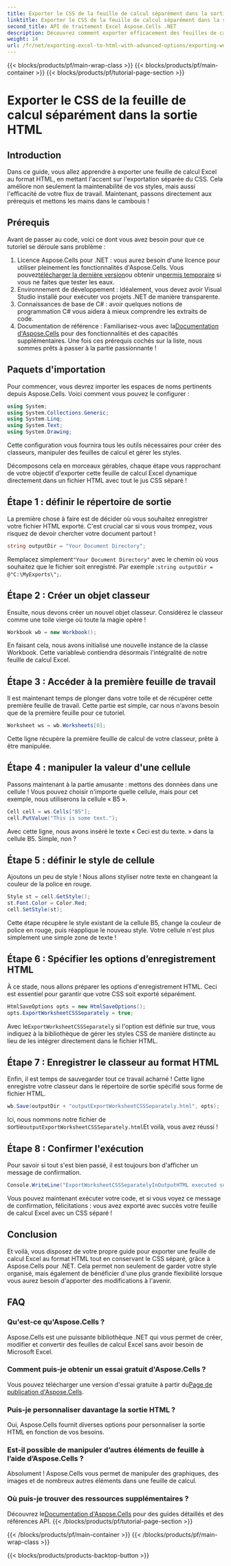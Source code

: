 ```yaml
---
title: Exporter le CSS de la feuille de calcul séparément dans la sortie HTML
linktitle: Exporter le CSS de la feuille de calcul séparément dans la sortie HTML
second_title: API de traitement Excel Aspose.Cells .NET
description: Découvrez comment exporter efficacement des feuilles de calcul Excel au format HTML avec un CSS séparé à l'aide d'Aspose.Cells pour .NET dans ce didacticiel complet étape par étape.
weight: 14
url: /fr/net/exporting-excel-to-html-with-advanced-options/exporting-worksheet-css-separately/
---
```


{{< blocks/products/pf/main-wrap-class >}}
{{< blocks/products/pf/main-container >}}
{{< blocks/products/pf/tutorial-page-section >}}

# Exporter le CSS de la feuille de calcul séparément dans la sortie HTML

## Introduction
Dans ce guide, vous allez apprendre à exporter une feuille de calcul Excel au format HTML, en mettant l'accent sur l'exportation séparée du CSS. Cela améliore non seulement la maintenabilité de vos styles, mais aussi l'efficacité de votre flux de travail. Maintenant, passons directement aux prérequis et mettons les mains dans le cambouis !
## Prérequis
Avant de passer au code, voici ce dont vous avez besoin pour que ce tutoriel se déroule sans problème :
1. Licence Aspose.Cells pour .NET : vous aurez besoin d'une licence pour utiliser pleinement les fonctionnalités d'Aspose.Cells. Vous pouvez[télécharger la dernière version](https://releases.aspose.com/cells/net/)ou obtenir un[permis temporaire](https://purchase.aspose.com/temporary-license/) si vous ne faites que tester les eaux.
2. Environnement de développement : Idéalement, vous devez avoir Visual Studio installé pour exécuter vos projets .NET de manière transparente.
3. Connaissances de base de C# : avoir quelques notions de programmation C# vous aidera à mieux comprendre les extraits de code.
4.  Documentation de référence : Familiarisez-vous avec la[Documentation d'Aspose.Cells](https://reference.aspose.com/cells/net/) pour des fonctionnalités et des capacités supplémentaires.
Une fois ces prérequis cochés sur la liste, nous sommes prêts à passer à la partie passionnante !
## Paquets d'importation
Pour commencer, vous devrez importer les espaces de noms pertinents depuis Aspose.Cells. Voici comment vous pouvez le configurer :
```csharp
using System;
using System.Collections.Generic;
using System.Linq;
using System.Text;
using System.Drawing;
```
Cette configuration vous fournira tous les outils nécessaires pour créer des classeurs, manipuler des feuilles de calcul et gérer les styles.

Décomposons cela en morceaux gérables, chaque étape vous rapprochant de votre objectif d'exporter cette feuille de calcul Excel dynamique directement dans un fichier HTML avec tout le jus CSS séparé !
## Étape 1 : définir le répertoire de sortie
La première chose à faire est de décider où vous souhaitez enregistrer votre fichier HTML exporté. C'est crucial car si vous vous trompez, vous risquez de devoir chercher votre document partout !
```csharp
string outputDir = "Your Document Directory";
```
 Remplacez simplement`"Your Document Directory"` avec le chemin où vous souhaitez que le fichier soit enregistré. Par exemple :`string outputDir = @"C:\MyExports\";`.
## Étape 2 : Créer un objet classeur
Ensuite, nous devons créer un nouvel objet classeur. Considérez le classeur comme une toile vierge où toute la magie opère !
```csharp
Workbook wb = new Workbook();
```
 En faisant cela, nous avons initialisé une nouvelle instance de la classe Workbook. Cette variable`wb` contiendra désormais l'intégralité de notre feuille de calcul Excel.
## Étape 3 : Accéder à la première feuille de travail
Il est maintenant temps de plonger dans votre toile et de récupérer cette première feuille de travail. Cette partie est simple, car nous n'avons besoin que de la première feuille pour ce tutoriel.
```csharp
Worksheet ws = wb.Worksheets[0];
```
Cette ligne récupère la première feuille de calcul de votre classeur, prête à être manipulée.
## Étape 4 : manipuler la valeur d'une cellule
Passons maintenant à la partie amusante : mettons des données dans une cellule ! Vous pouvez choisir n'importe quelle cellule, mais pour cet exemple, nous utiliserons la cellule « B5 ».
```csharp
Cell cell = ws.Cells["B5"];
cell.PutValue("This is some text.");
```
Avec cette ligne, nous avons inséré le texte « Ceci est du texte. » dans la cellule B5. Simple, non ? 
## Étape 5 : définir le style de cellule
Ajoutons un peu de style ! Nous allons styliser notre texte en changeant la couleur de la police en rouge. 
```csharp
Style st = cell.GetStyle();
st.Font.Color = Color.Red;
cell.SetStyle(st);
```
Cette étape récupère le style existant de la cellule B5, change la couleur de police en rouge, puis réapplique le nouveau style. Votre cellule n'est plus simplement une simple zone de texte !
## Étape 6 : Spécifier les options d’enregistrement HTML
À ce stade, nous allons préparer les options d'enregistrement HTML. Ceci est essentiel pour garantir que votre CSS soit exporté séparément.
```csharp
HtmlSaveOptions opts = new HtmlSaveOptions();
opts.ExportWorksheetCSSSeparately = true;
```
 Avec le`ExportWorksheetCSSSeparately` si l'option est définie sur true, vous indiquez à la bibliothèque de gérer les styles CSS de manière distincte au lieu de les intégrer directement dans le fichier HTML.
## Étape 7 : Enregistrer le classeur au format HTML
Enfin, il est temps de sauvegarder tout ce travail acharné ! Cette ligne enregistre votre classeur dans le répertoire de sortie spécifié sous forme de fichier HTML.
```csharp
wb.Save(outputDir + "outputExportWorksheetCSSSeparately.html", opts);
```
Ici, nous nommons notre fichier de sortie`outputExportWorksheetCSSSeparately.html`Et voilà, vous avez réussi !
## Étape 8 : Confirmer l'exécution
Pour savoir si tout s'est bien passé, il est toujours bon d'afficher un message de confirmation.
```csharp
Console.WriteLine("ExportWorksheetCSSSeparatelyInOutputHTML executed successfully.");
```
Vous pouvez maintenant exécuter votre code, et si vous voyez ce message de confirmation, félicitations : vous avez exporté avec succès votre feuille de calcul Excel avec un CSS séparé !
## Conclusion
Et voilà, vous disposez de votre propre guide pour exporter une feuille de calcul Excel au format HTML tout en conservant le CSS séparé, grâce à Aspose.Cells pour .NET. Cela permet non seulement de garder votre style organisé, mais également de bénéficier d'une plus grande flexibilité lorsque vous aurez besoin d'apporter des modifications à l'avenir. 
## FAQ
### Qu'est-ce qu'Aspose.Cells ?
Aspose.Cells est une puissante bibliothèque .NET qui vous permet de créer, modifier et convertir des feuilles de calcul Excel sans avoir besoin de Microsoft Excel.
### Comment puis-je obtenir un essai gratuit d'Aspose.Cells ?
 Vous pouvez télécharger une version d'essai gratuite à partir du[Page de publication d'Aspose.Cells](https://releases.aspose.com/).
### Puis-je personnaliser davantage la sortie HTML ?
Oui, Aspose.Cells fournit diverses options pour personnaliser la sortie HTML en fonction de vos besoins.
### Est-il possible de manipuler d’autres éléments de feuille à l’aide d’Aspose.Cells ?
Absolument ! Aspose.Cells vous permet de manipuler des graphiques, des images et de nombreux autres éléments dans une feuille de calcul.
### Où puis-je trouver des ressources supplémentaires ?
 Découvrez le[Documentation d'Aspose.Cells](https://reference.aspose.com/cells/net/) pour des guides détaillés et des références API.
{{< /blocks/products/pf/tutorial-page-section >}}

{{< /blocks/products/pf/main-container >}}
{{< /blocks/products/pf/main-wrap-class >}}

{{< blocks/products/products-backtop-button >}}
